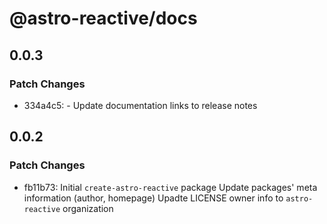 # @astro-reactive/docs

## 0.0.3

### Patch Changes

- 334a4c5: - Update documentation links to release notes

## 0.0.2

### Patch Changes

- fb11b73: Initial `create-astro-reactive` package
  Update packages' meta information (author, homepage)
  Upadte LICENSE owner info to `astro-reactive` organization
